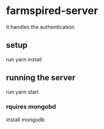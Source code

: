 # farmspired-server
it handles the authentication
## setup
run yarn install
## running the server 
run yarn start 
### rquires mongobd 
install mongodb
